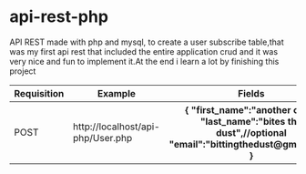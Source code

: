# api-rest-php
API REST made with php and mysql, 
to create a user subscribe table,that was my first api rest that included the entire application crud 
and it was very nice and fun to implement it.At the end i learn a lot by finishing this project

<table>
  <thead>
    <tr>
      <th>Requisition</th>
      <th>Example</th>
      <th>Fields</th>
    </tr>
  </thead>
  <tbody>
    <tr>
      <td>POST</td>
      <td>http://localhost/api-php/User.php</td>
      <th>{
          "first_name":"another one",
          "last_name":"bites the dust",//optional
          "email":"bittingthedust@gmail.com"
        }</td>
    </tr>
  </tbody>
</table>
